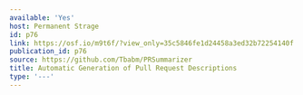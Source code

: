 ```yaml
---
available: 'Yes'
host: Permanent Strage
id: p76
link: https://osf.io/m9t6f/?view_only=35c5846fe1d24458a3ed32b72254140f
publication_id: p76
source: https://github.com/Tbabm/PRSummarizer
title: Automatic Generation of Pull Request Descriptions
type: '---'
---
```

